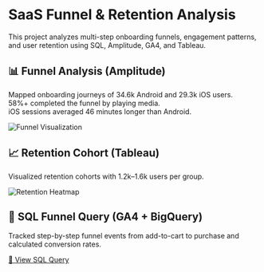 # SaaS Funnel & Retention Analysis

This project analyzes multi-step onboarding funnels, engagement patterns, and user retention using SQL, Amplitude, GA4, and Tableau.

## 📊 Funnel Analysis (Amplitude)

Mapped onboarding journeys of 34.6k Android and 29.3k iOS users.  
58%+ completed the funnel by playing media.  
iOS sessions averaged 46 minutes longer than Android.

![Funnel Visualization](https://raw.githubusercontent.com/USERNAME/REPO/main/saas-funnel-retention-analysis/Users_Onboarding_and_Retention_Analysis.png)

## 📈 Retention Cohort (Tableau)

Visualized retention cohorts with 1.2k–1.6k users per group.

![Retention Heatmap](https://raw.githubusercontent.com/USERNAME/REPO/main/saas-funnel-retention-analysis/Cohort.png)

## 🧾 SQL Funnel Query (GA4 + BigQuery)

Tracked step-by-step funnel events from add-to-cart to purchase and calculated conversion rates.

[📄 View SQL Query](https://raw.githubusercontent.com/USERNAME/REPO/main/saas-funnel-retention-analysis/ga4_funnel_full_query_from_user.sql)
